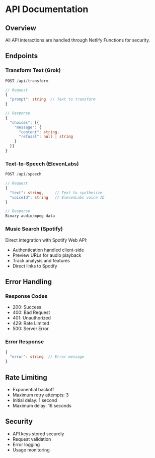 # API Documentation

## Overview
All API interactions are handled through Netlify Functions for security.

## Endpoints

### Transform Text (Grok)
```typescript
POST /api/transform

// Request
{
  "prompt": string  // Text to transform
}

// Response
{
  "choices": [{
    "message": {
      "content": string,
      "refusal": null | string
    }
  }]
}
```

### Text-to-Speech (ElevenLabs)
```typescript
POST /api/speech

// Request
{
  "text": string,     // Text to synthesize
  "voiceId": string   // ElevenLabs voice ID
}

// Response
Binary audio/mpeg data
```

### Music Search (Spotify)
Direct integration with Spotify Web API:
- Authentication handled client-side
- Preview URLs for audio playback
- Track analysis and features
- Direct links to Spotify

## Error Handling

### Response Codes
- 200: Success
- 400: Bad Request
- 401: Unauthorized
- 429: Rate Limited
- 500: Server Error

### Error Response
```typescript
{
  "error": string  // Error message
}
```

## Rate Limiting
- Exponential backoff
- Maximum retry attempts: 3
- Initial delay: 1 second
- Maximum delay: 16 seconds

## Security
- API keys stored securely
- Request validation
- Error logging
- Usage monitoring